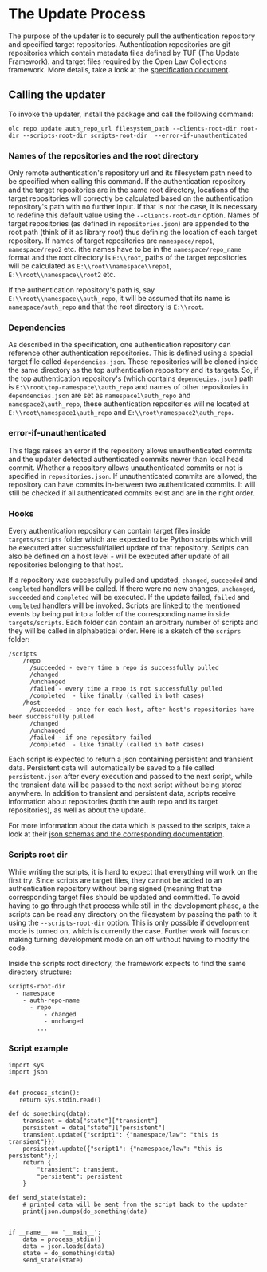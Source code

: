 # The Update Process

The purpose of the updater is to securely pull the authentication repository and specified target repositories. Authentication repositories are git repositories which contain metadata files defined by TUF (The Update Framework). and target files required by the Open Law Collections framework. More details, take a look at the [specification document](./specification.md).


## Calling the updater

To invoke the updater, install the package and call the following command:

```olc repo update auth_repo_url filesystem_path --clients-root-dir root-dir --scripts-root-dir scripts-root-dir  --error-if-unauthenticated```

### Names of the repositories and the root directory

Only remote authentication's repository url and its filesystem path need to be specified when calling this command. If the
authentication repository and the target repositories are in the same root directory, locations of the target repositories will correctly be calculated based on the authentication repository's
path with no further input. If that is not the case, it is necessary to redefine this default value using the `--clients-root-dir` option.
Names of target repositories (as defined in `repositories.json`) are appended to the root
path (think of it as library root) thus defining the location of each target repository. If names of target repositories
are `namespace/repo1`, `namespace/repo2` etc. (the names have to be in the `namespace/repo_name` format and the root directory is `E:\\root`, paths of the target
repositories will be calculated as `E:\\root\\namespace\\repo1`, `E:\\root\\namespace\\root2` etc.

If the authentication repository's path is, say `E:\\root\\namespace\\auth_repo`, it will be assumed that its name is `namespace/auth_repo` and that the root directory is `E:\\root`.


### Dependencies

As described in the specification, one authentication repository can reference other authentication repositories.
This is defined using a special target file called `dependencies.json`. These repositories will be cloned inside
the same directory as the top authentication repository and its targets. So, if the top authentication repository's (which contains `dependecies.json`) path is `E:\\root\top-namespace\\auth_repo` and names of other repositories in `dependencies.json` are set as `namespace1\auth_repo` and `namespace2\auth_repo`, these authentication repositories will ne located at `E:\\root\namespace1\auth_repo` and `E:\\root\namespace2\auth_repo`.


### error-if-unauthenticated

This flags raises an error if the repository allows unauthenticated commits and the updater detected authenticated commits newer than local head commit. Whether a repository allows unauthenticated commits or not is specified in `repositories.json`. If unauthenticated commits are allowed, the repository can have commits in-between two authenticated commits. It will still be checked if all authenticated commits exist and are in the right order.

### Hooks

Every authentication repository can contain target files inside `targets/scripts` folder which are expected to be Python scripts which will be executed after successful/failed update of that repository. Scripts can also be defined on a host level - will be executed after update of all repositories belonging to that host.

If a repository was successfully pulled and updated, `changed`, `succeeded` and
`completed` handlers will be called. If there were no new changes, `unchanged`,
`succeeded` and `completed` will be executed. If the update failed, `failed` and
`completed` handlers will be invoked. Scripts are linked to the mentioned events by being
put into a folder of the corresponding name in side `targets/scripts`. Each folder can
contain an arbitrary number of scripts and they will be called in alphabetical order.
Here is a sketch of the `scriprs` folder:
```
/scripts
    /repo
      /succeeded - every time a repo is successfully pulled
      /changed
      /unchanged
      /failed - every time a repo is not successfully pulled
      /completed  - like finally (called in both cases)
    /host
      /succeeded - once for each host, after host's repositories have been successfully pulled
      /changed
      /unchanged
      /failed - if one repository failed
      /completed  - like finally (called in both cases)
```

Each script is expected to return a json containing persistent and transient data. Persistent data will automatically be saved to a file called `persistent.json` after every execution and passed to the next script, while the transient data will be passed to the next script without being stored anywhere. In addition to transient and persistent data, scripts receive information about repositories (both the auth repo and its target repositories), as well as about the update.

For more information about the data which is passed to the scripts, take a look at their [json schemas and the corresponding documentation](./schemas/descriptions.md).

### Scripts root dir

While writing the scripts, it is hard to expect that everything will work on the first try. Since scripts are target files, they
cannot be added to an authentication repository without being signed (meaning that the corresponding target files should be
updated and committed. To avoid having to go through that process while still in the development phase, a the scripts can be read any directory on the filesystem by passing the path to it
using the `--scripts-root-dir` option. This is only possible if development mode is turned on, which is currently the case. Further work will focus on making turning development mode on an off without having to modify the code.

Inside the scripts root directory, the framework expects to find the same directory structure:

```
scripts-root-dir
  - namespace
    - auth-repo-name
      - repo
          - changed
          - unchanged
        ...
```

### Script example

```
import sys
import json


def process_stdin():
   return sys.stdin.read()

def do_something(data):
    transient = data["state"]["transient"]
    persistent = data["state"]["persistent"]
    transient.update({"script1": {"namespace/law": "this is transient"}})
    persistent.update({"script1": {"namespace/law": "this is persistent"}})
    return {
        "transient": transient,
        "persistent": persistent
    }

def send_state(state):
    # printed data will be sent from the script back to the updater
    print(json.dumps(do_something(data)


if __name__ == '__main__':
    data = process_stdin()
    data = json.loads(data)
    state = do_something(data)
    send_state(state)
```
